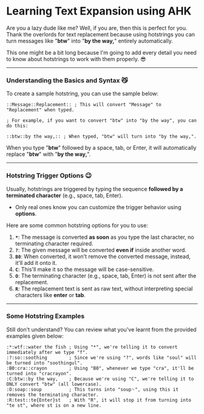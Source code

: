 # Learning Text Expansion using AHK
Are you a lazy dude like me? Well, if you are, then this is perfect for you. Thank the overlords for text replacement because using hotstrings you can turn messages like "**btw**" into "**by the way,**" entirely automatically.

This one might be a bit long because I'm going to add every detail you need to know about hotstrings to work with them properly. 😎

---

### Understanding the Basics and Syntax 😼
To create a sample hotstring, you can use the sample below:
```ahk
::Message::Replacement:: ; This will convert "Message" to "Replacement" when typed.

; For example, if you want to convert "btw" into "by the way", you can do this:

::btw::by the way,:: ; When typed, "btw" will turn into "by the way,".
```

When you type "**btw**" followed by a space, tab, or Enter, it will automatically replace "**btw**" with "**by the way,**".

---

### Hotstring Trigger Options 😉
Usually, hotstrings are triggered by typing the sequence **followed by a terminated character** (e.g., space, tab, Enter).
- Only real ones know you can customize the trigger behavior using **options**.

Here are some common hotstring options for you to use:
1. **`*`**: The message is converted **as soon** as you type the last character, no terminating character required.
2. **`?`**: The given message will be converted **even if** inside another word.
3. **`B0`**: When converted, it won't remove the converted message, instead, it'll add it onto it.
4. **`C`**: This'll make it so the message will be case-sensitive.
5. **`O`**: The terminating character (e.g., space, tab, Enter) is not sent after the replacement.
6. **`R`**: The replacement text is sent as raw text, without interpreting special characters like **enter** or **tab**.

---

### Some Hotstring Examples

Still don't understand? You can review what you've learnt from the provided examples given below:
```ahk
:*:wtf::water the fish ; Using "*", we're telling it to convert immediately after we type "f".
:?:so::soothing        ; Since we're using "?", words like "soul" will be turned into "soothingul".
:B0:cra::crayon        ; Using "B0", whenever we type "cra", it'll be turned into "cracrayon".
:C:btw::by the way,    ; Because we're using "C", we're telling it to ONLY convert "btw" (all lowercase).
:O:soap::soup          ; This turns into "soup␠", using this it removes the terminating character.
:R:test::te{Enter}st   ; With "R", it will stop it from turning into "te st", where st is on a new line.
```
